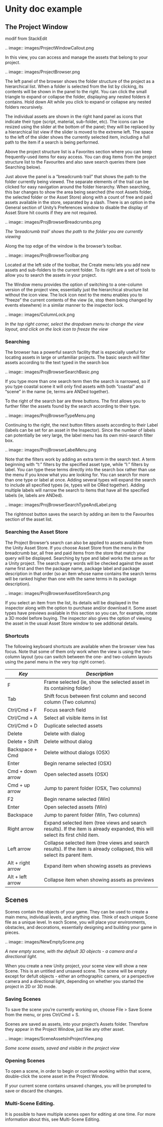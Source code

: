 # Unity doc example

## The Project Window

modif from StackEdit

.. image:: images/ProjectWindowCallout.png

In this view, you can access and manage the assets that belong to your project.

.. image:: images/ProjectBrowser.png

The left panel of the browser shows the folder structure of the project as a hierarchical list. When a folder is selected from the list by clicking, its contents will be shown in the panel to the right. You can click the small triangle to expand or collapse the folder, displaying any nested folders it contains. Hold down Alt while you click to expand or collapse any nested folders recursively.

The individual assets are shown in the right hand panel as icons that indicate their type (script, material, sub-folder, etc). The icons can be resized using the slider at the bottom of the panel; they will be replaced by a hierarchical list view if the slider is moved to the extreme left. The space to the left of the slider shows the currently selected item, including a full path to the item if a search is being performed.

Above the project structure list is a Favorites section where you can keep frequently-used items for easy access. You can drag items from the project structure list to the Favourites and also save search queries there (see Searching below).

Just above the panel is a “breadcrumb trail” that shows the path to the folder currently being viewed. The separate elements of the trail can be clicked for easy navigation around the folder hierarchy. When searching, this bar changes to show the area being searched (the root Assets folder, the selected folder or the Asset Store) along with a count of free and paid assets available in the store, separated by a slash. There is an option in the General section of Unity’s Preferences window to disable the display of Asset Store hit counts if they are not required.

.. image:: images/ProjBrowserBreadcrumbs.png

*The ‘breadcrumb trail’ shows the path to the folder you are currently viewing*

Along the top edge of the window is the browser’s toolbar.

.. image:: images/ProjBrowserToolbar.png

Located at the left side of the toolbar, the Create menu lets you add new assets and sub-folders to the current folder. To its right are a set of tools to allow you to search the assets in your project.

The Window menu provides the option of switching to a one-column version of the project view, essentially just the hierarchical structure list without the icon view. The lock icon next to the menu enables you to “freeze” the current contents of the view (ie, stop them being changed by events elsewhere) in a similar manner to the inspector lock.

.. image:: images/ColumnLock.png

*In the top right corner, select the dropdown menu to change the view layout, and click on the lock icon to freeze the view*

### Searching

The browser has a powerful search facility that is especially useful for locating assets in large or unfamiliar projects. The basic search will filter assets according to the text typed in the search box

.. image:: images/ProjBrowserSearchBasic.png

If you type more than one search term then the search is narrowed, so if you type coastal scene it will only find assets with both “coastal” and “scene” in the name (ie, terms are ANDed together).

To the right of the search bar are three buttons. The first allows you to further filter the assets found by the search according to their type.

.. image:: images/ProjBrowserTypeMenu.png

Continuing to the right, the next button filters assets according to their Label (labels can be set for an asset in the Inspector). Since the number of labels can potentially be very large, the label menu has its own mini-search filter box.

.. image:: images/ProjBrowserLabelMenu.png

Note that the filters work by adding an extra term in the search text. A term beginning with “t:” filters by the specified asset type, while “l:” filters by label. You can type these terms directly into the search box rather than use the menu if you know what you are looking for. You can search for more than one type or label at once. Adding several types will expand the search to include all specified types (ie, types will be ORed together). Adding multiple labels will narrow the search to items that have all the specified labels (ie, labels are ANDed).

.. image:: images/ProjBrowserSearchTypeAndLabel.png

The rightmost button saves the search by adding an item to the Favourites section of the asset list.

### Searching the Asset Store

The Project Browser’s search can also be applied to assets available from the Unity Asset Store. If you choose Asset Store from the menu in the breadcrumb bar, all free and paid items from the store that match your query will be displayed. Searching by type and label works the same as for a Unity project. The search query words will be checked against the asset name first and then the package name, package label and package description in that order (so an item whose name contains the search terms will be ranked higher than one with the same terms in its package description).

.. image:: images/ProjBrowserAssetStoreSearch.png

If you select an item from the list, its details will be displayed in the inspector along with the option to purchase and/or download it. Some asset types have previews available in this section so you can, for example, rotate a 3D model before buying. The inspector also gives the option of viewing the asset in the usual Asset Store window to see additional details.

### Shortcuts

The following keyboard shortcuts are available when the browser view has focus. Note that some of them only work when the view is using the two-column layout (you can switch between the one- and two-column layouts using the panel menu in the very top right corner).

|*Key*|*Description*|
|--------|-------|
|F               | Frame selected (ie, show the selected asset in its containing folder)|
|Tab               | Shift focus between first column and second column (Two columns)|
|Ctrl/Cmd + F      | Focus search field
|Ctrl/Cmd + A      | Select all visible items in list
|Ctrl/Cmd + D      | Duplicate selected assets
|Delete            | Delete with dialog
|Delete + Shift    | Delete without dialog
|Backspace + Cmd   | Delete without dialogs (OSX)
|Enter             | Begin rename selected (OSX)
|Cmd + down arrow  | Open selected assets (OSX)
|Cmd + up arrow    | Jump to parent folder (OSX, Two columns)
|F2                | Begin rename selected (Win)
|Enter             | Open selected assets (Win)
|Backspace         | Jump to parent folder (Win, Two columns)
|Right arrow       | Expand selected item (tree views and search results). If the item is already expanded, this will select its first child item.
|Left arrow        | Collapse selected item (tree views and search results). If the item is already collapsed, this will select its parent item.
|Alt + right arrow | Expand item when showing assets as previews
|Alt + left arrow  | Collapse item when showing assets as previews

## Scenes

Scenes contain the objects of your game. They can be used to create a main menu, individual levels, and anything else. Think of each unique Scene file as a unique level. In each Scene, you will place your environments, obstacles, and decorations, essentially designing and building your game in pieces.

.. image:: images/NewEmptyScene.png

*A new empty scene, with the default 3D objects - a camera and a directional light.*

When you create a new Unity project, your scene view will show a new Scene. This is an untitled and unsaved scene. The scene will be empty except for defult objects - either an orthographic camera, or a perspective camera and a directional light, depending on whether you started the project in 2D or 3D mode.

### Saving Scenes

To save the scene you’re currently working on, choose File > Save Scene from the menu, or pres Ctrl/Cmd + S.

Scenes are saved as assets, into your project’s Assets folder. Therefore they appear in the Project Window, just like any other asset.

.. image:: images/SceneAssetsInProjectView.png

*Some scene assets, saved and visible in the project view*

### Opening Scenes

To open a scene, in order to begin or continue working within that scene, double-click the scene asset in the Project Window.

If your current scene contains unsaved changes, you will be prompted to save or discard the changes.

### Multi-Scene Editing.

It is possible to have multiple scenes open for editing at one time. For more information about this, see Multi-Scene Editing.
